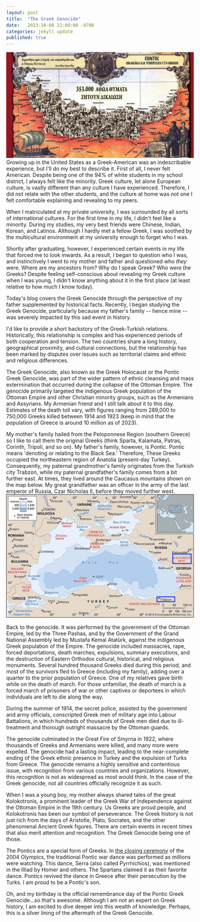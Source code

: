 ```yaml
---
layout: post
title:  "The Greek Genocide"
date:   2023-10-08 22:00:00 -0700
categories: jekyll update
published: true
---
```

![The Greek Genocide](/images/greek-genocide.jpeg)
Growing up in the United States as a Greek-American was an indescribable experience, but I'll do my best to describe it. First of all, I never felt American. Despite being one of the 94% of white students in my school district, I always felt like the minority. Greek culture, let alone European culture, is vastly different than any culture I have experienced. Therefore, I did not relate with the other students, and the culture at home was not one I felt comfortable explaining and revealing to my peers.

When I matriculated at my private university, I was surrounded by all sorts of international cultures. For the first time in my life, I didn't feel like a minority. During my studies, my very best friends were Chinese, Indian, Korean, and Latinos. Although I hardly met a fellow Greek, I was soothed by the multicultural environment at my university enough to forget who I was.

Shortly after graduating, however, I experienced certain events in my life that forced me to look inwards. As a result, I began to question who I was, and instinctively I went to my mother and father and questioned who *they* were. Where are my ancestors from? Why do I speak Greek? Who *were* the Greeks? Despite feeling self-conscious about revealing my Greek culture when I was young, I didn't know anything about it in the first place (at least relative to how much I know today).

Today's blog covers the Greek Genocide through the perspective of my father supplemented by historical facts. Recently, I began studying the Greek Genocide, particularly because my father's family -- hence mine -- was severely impacted by this sad event in history. 

I'd like to provide a short backstory of the Greek-Turkish relations. Historically, this relationship is complex and has experienced periods of both cooperation and tension. The two countries share a long history, geographical proximity, and cultural connections, but the relationship has been marked by disputes over issues such as territorial claims and ethnic and religious differences.

The Greek Genocide, also known as the Greek Holocaust or the Pontic Greek Genocide, was part of the wider pattern of ethnic cleansing and mass extermination that occurred during the collapse of the Ottoman Empire. The genocide primarily targeted the indigenous Greek population of the Ottoman Empire and other Christian minority groups, such as the Armenians and Assyrians. My Armenian friend and I still talk about it to this day. Estimates of the death toll vary, with figures ranging from 289,000 to 750,000 Greeks killed between 1914 and 1923 (keep in mind that the population of Greece is around 10 million as of 2023).

My mother's family hailed from the Peloponnese Region (southern Greece) so I like to call them the original Greeks (think Sparta, Kalamata, Patras, Corinth, Tripoli, and so on). My father's family, however, is Pontic. Pontic means 'denoting or relating to the Black Sea.' Therefore, These Greeks occupied the northeastern region of Anatolia (present-day Turkey). Consequently, my paternal grandmother's family originates from the Turkish city Trabzon, while my paternal grandfather's family comes from a bit further east. At times, they lived around the Caucasus mountains shown on the map below. My great grandfather was an officer in the army of the last emperor of Russia, Czar Nicholas II, before they moved further west.
![Black Sea](/images/black-sea.png)

Back to the genocide. It was performed by the government of the Ottoman Empire, led by the Three Pashas, and by the Government of the Grand National Assembly led by Mustafa Kemal Atatürk, against the indigenous Greek population of the Empire. The genocide included massacres, rape, forced deportations, death marches, expulsions, summary executions, and the destruction of Eastern Orthodox cultural, historical, and religious monuments. Several hundred thousand Greeks died during this period, and most of the survivors fled to Greece (including my family), adding over a quarter to the prior population of Greece. One of my relatives gave birth while on the death of march. For those unfamiliar, the death of march is a forced march of prisoners of war or other captives or deportees in which individuals are left to die along the way. 

During the summer of 1914, the secret police, assisted by the government and army officials, conscripted Greek men of military age into Labour Battalions, in which hundreds of thousands of Greek men died due to ill-treatment and thorough outright massacre by the Ottoman guards.

The genocide culminated in the Great Fire of Smyrna in 1922, where thousands of Greeks and Armenians were killed, and many more were expelled. The genocide had a lasting impact, leading to the near-complete ending of the Greek ethnic presence in Turkey and the expulsion of Turks from Greece. The genocide remains a highly sensitive and contentious issue, with recognition from various countries and organizations. However, this recognition is not as widespread as most would think. In the case of the Greek genocide, not all countries officially recognize it as such.

When I was a young boy, my mother always shared tales of the great Kolokotronis, a prominent leader of the Greek War of Independence against the Ottoman Empire in the 19th century. Us Greeks are proud people, and Kolokotronis has been our symbol of perseverance. The Greek history is not just rich from the days of Aristotle, Plato, Socrates, and the other phenomenal Ancient Greek figures. There are certain events in recent times that also merit attention and recognition. The Greek Genocide being one of those.

The Pontics are a special form of Greeks. In [the closing ceremony](https://www.youtube.com/watch?v=vJbzez0uJIM) of the 2004 Olympics, the traditional Pontic war dance was performed as millions were watching. This dance, Serra (also called Pyrrhichios), was mentioned in the Illiad by Homer and others. The Spartans claimed it as their favorite dance. Pontics revived the dance in Greece after their persecution by the Turks. I am proud to be a Pontic's son.

Oh, and my birthday is the official remembrance day of the Pontic Greek Genocide...so that's awesome. Although I am not an expert on Greek history, I am excited to dive deeper into this wealth of knowledge. Perhaps, this is a silver lining of the aftermath of the Greek Genocide.